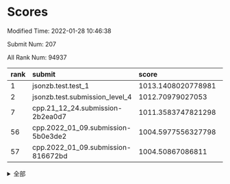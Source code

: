 # Scores

Modified Time: 2022-01-28 10:46:38

Submit Num: 207

All Rank Num: 94937

| rank |               submit               |       score        |       sigma        | pk_num |
| :--- | :--------------------------------- | :----------------- | :----------------- | :----- |
| 1    | jsonzb.test.test_1                 | 1013.1408020778981 | 0.8126587912030566 | 1833   |
| 2    | jsonzb.test.submission_level_4     | 1012.70979027053   | 0.7908199502452755 | 1835   |
| 7    | cpp.21_12_24.submission-2b2ea0d7   | 1011.3583747821298 | 0.7605635614727695 | 1831   |
| 56   | cpp.2022_01_09.submission-5b0e3de2 | 1004.5977556327798 | 0.7098163119601061 | 1833   |
| 57   | cpp.2022_01_09.submission-816672bd | 1004.50867086811   | 0.7115329992356079 | 1836   |


<details>
<summary>全部</summary>

| rank |                 submit                 |       score        |       sigma        | pk_num |
| :--- | :------------------------------------- | :----------------- | :----------------- | :----- |
| 1    | jsonzb.test.test_1                     | 1013.1408020778981 | 0.8126587912030566 | 1833   |
| 2    | jsonzb.test.submission_level_4         | 1012.70979027053   | 0.7908199502452755 | 1835   |
| 3    | gobigger.level_3.submission_level_3_9  | 1012.0425993877395 | 0.8020356279287506 | 1832   |
| 4    | gobigger.level_3.submission_level_3_31 | 1011.6408613728909 | 0.7627871163596149 | 1838   |
| 5    | gobigger.level_3.submission_level_3_34 | 1011.418896137373  | 0.7798839242123795 | 1829   |
| 6    | gobigger.level_3.submission_level_3_8  | 1011.3826744376357 | 0.7783785937666708 | 1831   |
| 7    | cpp.21_12_24.submission-2b2ea0d7       | 1011.3583747821298 | 0.7605635614727695 | 1831   |
| 8    | gobigger.level_3.submission_level_3_21 | 1011.1448489238163 | 0.7769818155546413 | 1836   |
| 9    | gobigger.level_3.submission_level_3_27 | 1010.8431901026605 | 0.752887469811476  | 1838   |
| 10   | gobigger.level_3.submission_level_3_19 | 1010.5765897207237 | 0.7524602703724678 | 1832   |
| 11   | gobigger.level_3.submission_level_3_4  | 1010.5096202007077 | 0.7577013025073516 | 1836   |
| 12   | gobigger.level_3.submission_level_3_29 | 1010.4768468065096 | 0.7498640878268626 | 1830   |
| 13   | gobigger.level_3.submission_level_3_18 | 1010.4604495136707 | 0.7601494240802779 | 1837   |
| 14   | gobigger.level_3.submission_level_3_0  | 1010.4406076581199 | 0.762752631962051  | 1835   |
| 15   | gobigger.level_3.submission_level_3_13 | 1010.3541918237285 | 0.7601787336134591 | 1836   |
| 16   | gobigger.level_3.submission_level_3_39 | 1010.244796948762  | 0.7596466217010555 | 1832   |
| 17   | gobigger.level_3.submission_level_3_6  | 1010.172340170051  | 0.7482569444752738 | 1834   |
| 18   | gobigger.level_3.submission_level_3_22 | 1010.0616681637234 | 0.7535553452914756 | 1836   |
| 19   | gobigger.level_3.submission_level_3_25 | 1009.9902536176352 | 0.7564802109787421 | 1834   |
| 20   | gobigger.level_3.submission_level_3_32 | 1009.984716366075  | 0.7651142533889683 | 1837   |
| 21   | gobigger.level_3.submission_level_3_46 | 1009.968392831555  | 0.7540554851035147 | 1832   |
| 22   | gobigger.level_3.submission_level_3_17 | 1009.9193439917867 | 0.7519015941205349 | 1835   |
| 23   | gobigger.level_3.submission_level_3_5  | 1009.8608411988583 | 0.7827446696733453 | 1836   |
| 24   | gobigger.level_3.submission_level_3_11 | 1009.7797312716267 | 0.7380578604402614 | 1837   |
| 25   | gobigger.level_3.submission_level_3_26 | 1009.7482216337562 | 0.7644017660321818 | 1832   |
| 26   | gobigger.level_3.submission_level_3_3  | 1009.7437178328847 | 0.7628375185001941 | 1834   |
| 27   | gobigger.level_3.submission_level_3_45 | 1009.7054172952274 | 0.7726977493511916 | 1832   |
| 28   | gobigger.level_3.submission_level_3_38 | 1009.6963942338817 | 0.7671222427804042 | 1835   |
| 29   | gobigger.level_3.submission_level_3_16 | 1009.6720912805985 | 0.762272130718478  | 1838   |
| 30   | gobigger.level_3.submission_level_3_30 | 1009.5854122374598 | 0.7528807894319786 | 1830   |
| 31   | gobigger.level_3.submission_level_3_41 | 1009.4817121333866 | 0.7745438026053897 | 1837   |
| 32   | gobigger.level_3.submission_level_3_23 | 1009.4803470522517 | 0.739097226140866  | 1832   |
| 33   | gobigger.level_3.submission_level_3_14 | 1009.4396947010237 | 0.7610335824331982 | 1832   |
| 34   | gobigger.level_3.submission_level_3_12 | 1009.4109556277142 | 0.7555624586360414 | 1835   |
| 35   | gobigger.level_3.submission_level_3_20 | 1009.40020867377   | 0.7674982018033157 | 1839   |
| 36   | gobigger.level_3.submission_level_3_24 | 1009.3932511099017 | 0.7576696912322729 | 1836   |
| 37   | gobigger.level_3.submission_level_3_2  | 1009.3652105312684 | 0.7711043257885241 | 1832   |
| 38   | gobigger.level_3.submission_level_3_36 | 1009.299131231607  | 0.7542893909110209 | 1837   |
| 39   | gobigger.level_3.submission_level_3_37 | 1009.2660460391861 | 0.7752798413296674 | 1833   |
| 40   | gobigger.level_3.submission_level_3_43 | 1009.2458454016938 | 0.757907301635375  | 1835   |
| 41   | gobigger.level_3.submission_level_3_42 | 1008.9956119389733 | 0.7828551253657811 | 1833   |
| 42   | gobigger.level_3.submission_level_3_44 | 1008.9581097127858 | 0.7584114359545386 | 1835   |
| 43   | gobigger.level_3.submission_level_3_33 | 1008.9496663975674 | 0.7433495192509886 | 1838   |
| 44   | gobigger.level_3.submission_level_3_48 | 1008.8515304102449 | 0.7352844787615115 | 1832   |
| 45   | gobigger.level_3.submission_level_3_1  | 1008.8345328085189 | 0.7432336618879665 | 1838   |
| 46   | gobigger.level_3.submission_level_3_7  | 1008.7813394161632 | 0.7335308166137515 | 1838   |
| 47   | gobigger.level_3.submission_level_3_28 | 1008.6953516716452 | 0.7455607736127274 | 1840   |
| 48   | gobigger.level_3.submission_level_3_40 | 1008.6599991775302 | 0.761523333124824  | 1839   |
| 49   | gobigger.level_3.submission_level_3_10 | 1008.6287926178571 | 0.7279692985466576 | 1831   |
| 50   | gobigger.level_3.submission_level_3_35 | 1008.5861644076698 | 0.7482117562869803 | 1834   |
| 51   | gobigger.level_3.submission_level_3_15 | 1008.5345549651405 | 0.7471483860895127 | 1830   |
| 52   | gobigger.level_3.submission_level_3_49 | 1008.4740607279069 | 0.7422978571767925 | 1835   |
| 53   | gobigger.level_3.submission_level_3_47 | 1008.3471211541121 | 0.7459435252276105 | 1833   |
| 54   | gobigger.level_1.submission_level_1_32 | 1005.6766529102633 | 0.7103008603745313 | 1832   |
| 55   | gobigger.level_1.submission_level_1_0  | 1004.6660540299264 | 0.7265929269806812 | 1834   |
| 56   | cpp.2022_01_09.submission-5b0e3de2     | 1004.5977556327798 | 0.7098163119601061 | 1833   |
| 57   | cpp.2022_01_09.submission-816672bd     | 1004.50867086811   | 0.7115329992356079 | 1836   |
| 58   | gobigger.level_1.submission_level_1_41 | 1004.4499278808418 | 0.7309230950374075 | 1836   |
| 59   | gobigger.level_1.submission_level_1_46 | 1004.3646400155275 | 0.7170805482975999 | 1831   |
| 60   | gobigger.level_1.submission_level_1_5  | 1004.2973008229535 | 0.7176622390442602 | 1838   |
| 61   | gobigger.level_1.submission_level_1_16 | 1004.2135216336549 | 0.7239386187327113 | 1832   |
| 62   | gobigger.level_1.submission_level_1_33 | 1004.1410588079287 | 0.7111251096940095 | 1830   |
| 63   | gobigger.level_1.submission_level_1_21 | 1004.0704704070564 | 0.7193299235215576 | 1837   |
| 64   | gobigger.level_1.submission_level_1_3  | 1004.0596492121596 | 0.713974330270946  | 1834   |
| 65   | gobigger.level_1.submission_level_1_42 | 1004.0287937142958 | 0.7153438071217357 | 1834   |
| 66   | gobigger.level_1.submission_level_1_30 | 1003.9553444668834 | 0.7165505809990874 | 1838   |
| 67   | gobigger.level_1.submission_level_1_20 | 1003.8261289302724 | 0.719185606441991  | 1836   |
| 68   | gobigger.level_1.submission_level_1_39 | 1003.7828772992773 | 0.7243182561359812 | 1831   |
| 69   | gobigger.level_1.submission_level_1_48 | 1003.7451360254969 | 0.7226376757635664 | 1833   |
| 70   | gobigger.level_1.submission_level_1_49 | 1003.6018116820941 | 0.7098910027476576 | 1837   |
| 71   | gobigger.level_1.submission_level_1_45 | 1003.5726263300072 | 0.7233115068720424 | 1837   |
| 72   | gobigger.level_1.submission_level_1_1  | 1003.5339411095327 | 0.7175957091832116 | 1837   |
| 73   | gobigger.level_1.submission_level_1_36 | 1003.5149420780657 | 0.7142346026970343 | 1834   |
| 74   | gobigger.level_1.submission_level_1_43 | 1003.4477136704311 | 0.7130357015243972 | 1835   |
| 75   | gobigger.level_1.submission_level_1_13 | 1003.4451395039467 | 0.7175105894875498 | 1833   |
| 76   | gobigger.level_1.submission_level_1_44 | 1003.4274509817684 | 0.7113689804065388 | 1836   |
| 77   | gobigger.level_1.submission_level_1_31 | 1003.3692510131953 | 0.7145026478380586 | 1834   |
| 78   | gobigger.level_1.submission_level_1_18 | 1003.3082627296054 | 0.7076750837757244 | 1835   |
| 79   | gobigger.level_1.submission_level_1_11 | 1003.306284169849  | 0.7213678992057716 | 1831   |
| 80   | gobigger.level_1.submission_level_1_22 | 1003.2743125437861 | 0.7113891029973062 | 1839   |
| 81   | gobigger.level_1.submission_level_1_4  | 1003.2408706541646 | 0.7174432363462449 | 1834   |
| 82   | gobigger.level_1.submission_level_1_25 | 1003.1994872992966 | 0.7072900980388449 | 1838   |
| 83   | gobigger.level_1.submission_level_1_12 | 1003.1560617925946 | 0.7124266687074907 | 1836   |
| 84   | gobigger.level_1.submission_level_1_28 | 1003.1027152371514 | 0.7055332837340799 | 1833   |
| 85   | gobigger.level_1.submission_level_1_24 | 1003.0012672317471 | 0.7200134140447049 | 1837   |
| 86   | gobigger.level_1.submission_level_1_10 | 1002.9737560348659 | 0.7250546756776125 | 1834   |
| 87   | gobigger.level_1.submission_level_1_15 | 1002.9440856528323 | 0.7204438196177148 | 1837   |
| 88   | gobigger.level_1.submission_level_1_35 | 1002.8636580358132 | 0.7141912360000968 | 1839   |
| 89   | gobigger.level_1.submission_level_1_19 | 1002.8182489337004 | 0.7091151444787346 | 1837   |
| 90   | gobigger.level_1.submission_level_1_47 | 1002.7739032097583 | 0.7170432294408644 | 1836   |
| 91   | gobigger.level_1.submission_level_1_17 | 1002.7511100690651 | 0.7024872747440369 | 1831   |
| 92   | gobigger.level_1.submission_level_1_6  | 1002.7275167510393 | 0.7259264836986393 | 1831   |
| 93   | gobigger.level_1.submission_level_1_7  | 1002.7200203822051 | 0.7178961226161914 | 1831   |
| 94   | gobigger.level_1.submission_level_1_8  | 1002.6819047567554 | 0.718426628713272  | 1833   |
| 95   | gobigger.level_1.submission_level_1_29 | 1002.6726244293541 | 0.7053713074959305 | 1833   |
| 96   | gobigger.level_1.submission_level_1_9  | 1002.6646393597459 | 0.7130796110269285 | 1830   |
| 97   | gobigger.level_1.submission_level_1_14 | 1002.595487852425  | 0.7117613005019418 | 1836   |
| 98   | gobigger.level_1.submission_level_1_38 | 1002.4970719778592 | 0.7176835791739081 | 1833   |
| 99   | gobigger.level_1.submission_level_1_2  | 1002.4196341854075 | 0.7180574516952499 | 1831   |
| 100  | gobigger.level_1.submission_level_1_23 | 1002.3695000171078 | 0.7231979560199304 | 1833   |
| 101  | gobigger.level_1.submission_level_1_26 | 1002.3139315198837 | 0.7100325475062806 | 1836   |
| 102  | gobigger.level_1.submission_level_1_40 | 1002.2354261027883 | 0.7052269389129677 | 1830   |
| 103  | gobigger.level_1.submission_level_1_27 | 1002.1132442027363 | 0.703139121033164  | 1836   |
| 104  | gobigger.level_1.submission_level_1_34 | 1002.0794609182431 | 0.7117056821782156 | 1834   |
| 105  | gobigger.level_1.submission_level_1_37 | 1001.5573291262772 | 0.7214063517294517 | 1837   |
| 106  | gobigger.random.submission_random_18   | 997.5344361228863  | 0.7068347103848954 | 1834   |
| 107  | gobigger.random.submission_random_30   | 997.4144712074071  | 0.7076479519713417 | 1833   |
| 108  | gobigger.random.submission_random_39   | 997.2367460869449  | 0.7003185125048327 | 1834   |
| 109  | gobigger.random.submission_random_16   | 996.9207600302487  | 0.7081154384089706 | 1830   |
| 110  | gobigger.random.submission_random_9    | 996.8975472936976  | 0.7049784747729448 | 1836   |
| 111  | gobigger.random.submission_random_46   | 996.8051610108689  | 0.7190434852726191 | 1832   |
| 112  | gobigger.random.submission_random_12   | 996.7259823134998  | 0.695792970936371  | 1838   |
| 113  | gobigger.random.submission_random_29   | 996.7064227899281  | 0.7018315287855912 | 1833   |
| 114  | gobigger.random.submission_random_41   | 996.6445682908642  | 0.7091996904029838 | 1834   |
| 115  | gobigger.random.submission_random_10   | 996.5267661178942  | 0.7089082929748562 | 1840   |
| 116  | gobigger.random.submission_random_28   | 996.4724136890992  | 0.7087059319504625 | 1837   |
| 117  | gobigger.random.submission_random_14   | 996.4682730550302  | 0.7059164269335769 | 1834   |
| 118  | gobigger.random.submission_random_6    | 996.4146823412823  | 0.7028233476903905 | 1834   |
| 119  | gobigger.random.submission_random_26   | 996.3470478369628  | 0.7081811154512555 | 1829   |
| 120  | gobigger.random.submission_random_48   | 996.325652254518   | 0.7022071135142585 | 1833   |
| 121  | gobigger.random.submission_random_23   | 996.3017137313775  | 0.7175790289887547 | 1831   |
| 122  | gobigger.random.submission_random_5    | 996.2336286824449  | 0.7129704932793902 | 1837   |
| 123  | gobigger.random.submission_random_32   | 996.1963766807985  | 0.7107098423694064 | 1830   |
| 124  | gobigger.random.submission_random_37   | 996.1506768766811  | 0.7164167481110955 | 1833   |
| 125  | gobigger.random.submission_random_2    | 996.1266678729687  | 0.6994709173149707 | 1840   |
| 126  | gobigger.random.submission_random_0    | 996.1252901204562  | 0.6977368926885149 | 1833   |
| 127  | gobigger.random.submission_random_45   | 996.1212528907758  | 0.71260254474042   | 1838   |
| 128  | gobigger.random.submission_random_49   | 996.1060475813343  | 0.7027695350994853 | 1830   |
| 129  | gobigger.random.submission_random_11   | 996.048209635605   | 0.7060289328976715 | 1835   |
| 130  | gobigger.random.submission_random_44   | 996.0017113703286  | 0.699377073938675  | 1839   |
| 131  | gobigger.random.submission_random_36   | 995.9930046452579  | 0.7068501678340895 | 1838   |
| 132  | gobigger.random.submission_random_34   | 995.9782836195199  | 0.6990338164085018 | 1834   |
| 133  | gobigger.random.submission_random_38   | 995.9171122237175  | 0.6962233727049955 | 1836   |
| 134  | gobigger.random.submission_random_27   | 995.8735578691038  | 0.7188061553724456 | 1832   |
| 135  | gobigger.random.submission_random_40   | 995.8520303864185  | 0.7142932059398311 | 1836   |
| 136  | gobigger.random.submission_random_47   | 995.8077899519868  | 0.7066987870191987 | 1832   |
| 137  | gobigger.random.submission_random_21   | 995.7839339869704  | 0.7116941910697472 | 1837   |
| 138  | gobigger.random.submission_random_4    | 995.7818526301213  | 0.7114728113200054 | 1839   |
| 139  | gobigger.random.submission_random_8    | 995.7722719242505  | 0.7160058937590004 | 1835   |
| 140  | gobigger.random.submission_random_35   | 995.6717621347664  | 0.7184566173838299 | 1833   |
| 141  | gobigger.random.submission_random_24   | 995.6405220788333  | 0.7148184667061429 | 1833   |
| 142  | gobigger.random.submission_random_19   | 995.529257655449   | 0.6984486958265619 | 1832   |
| 143  | gobigger.random.submission_random_33   | 995.5201391164853  | 0.7136637443062225 | 1834   |
| 144  | gobigger.random.submission_random_43   | 995.4792765678881  | 0.7121958065792756 | 1835   |
| 145  | gobigger.random.submission_random_25   | 995.3417017637556  | 0.7116821896976533 | 1837   |
| 146  | gobigger.random.submission_random_17   | 995.2988782290759  | 0.7336277087211472 | 1838   |
| 147  | gobigger.random.submission_random_13   | 995.2894930072504  | 0.6932748937373174 | 1832   |
| 148  | gobigger.random.submission_random_3    | 995.2035001836705  | 0.710774139749019  | 1832   |
| 149  | gobigger.random.submission_random_22   | 995.1979665902644  | 0.7071511253943906 | 1836   |
| 150  | gobigger.random.submission_random_1    | 995.1678927601708  | 0.6984387914463832 | 1831   |
| 151  | gobigger.random.submission_random_31   | 995.0187642637663  | 0.7132231560415893 | 1838   |
| 152  | gobigger.random.submission_random_7    | 994.8776323854539  | 0.7174473745257834 | 1837   |
| 153  | gobigger.random.submission_random_15   | 994.7285614932746  | 0.715592475817821  | 1833   |
| 154  | gobigger.random.submission_random_20   | 994.4933405933976  | 0.700400132106603  | 1838   |
| 155  | gobigger.level_2.submission_level_2_26 | 994.3170682384604  | 0.7239119820546693 | 1836   |
| 156  | gobigger.level_2.submission_level_2_22 | 994.2604826964235  | 0.7308947191560671 | 1838   |
| 157  | gobigger.level_2.submission_level_2_17 | 994.2129349729344  | 0.7396462658316094 | 1834   |
| 158  | gobigger.random.submission_random_42   | 994.0592067659247  | 0.7161229610106509 | 1836   |
| 159  | gobigger.level_2.submission_level_2_48 | 993.622535382295   | 0.7489167981833351 | 1832   |
| 160  | gobigger.level_2.submission_level_2_3  | 993.3090726138857  | 0.732669640663067  | 1835   |
| 161  | gobigger.level_2.submission_level_2_46 | 993.2590128318536  | 0.7383014178788457 | 1830   |
| 162  | gobigger.level_2.submission_level_2_36 | 993.1497400834716  | 0.7370953770409995 | 1834   |
| 163  | gobigger.level_2.submission_level_2_9  | 993.1332803875088  | 0.7228294119499201 | 1838   |
| 164  | gobigger.level_2.submission_level_2_10 | 992.9910495770838  | 0.7440161980901738 | 1838   |
| 165  | gobigger.level_2.submission_level_2_8  | 992.977981828093   | 0.7335915858727595 | 1838   |
| 166  | gobigger.level_2.submission_level_2_40 | 992.9505482726986  | 0.762697205777784  | 1836   |
| 167  | gobigger.level_2.submission_level_2_19 | 992.8985280390084  | 0.7387749340505061 | 1837   |
| 168  | gobigger.level_2.submission_level_2_30 | 992.752297520377   | 0.7486176093205745 | 1837   |
| 169  | gobigger.level_2.submission_level_2_32 | 992.739176859153   | 0.7386092831420932 | 1836   |
| 170  | gobigger.level_2.submission_level_2_25 | 992.6776744504195  | 0.7279651477378123 | 1833   |
| 171  | gobigger.level_2.submission_level_2_23 | 992.6566641677788  | 0.7259534822401492 | 1836   |
| 172  | gobigger.level_2.submission_level_2_27 | 992.6438143027585  | 0.7440291808311524 | 1834   |
| 173  | gobigger.level_2.submission_level_2_6  | 992.6320824307055  | 0.7515482632561956 | 1832   |
| 174  | gobigger.level_2.submission_level_2_0  | 992.6133393111107  | 0.7421211974829918 | 1835   |
| 175  | gobigger.level_2.submission_level_2_34 | 992.577945644938   | 0.751012245168919  | 1834   |
| 176  | gobigger.level_2.submission_level_2_18 | 992.5775111439592  | 0.7349213975383257 | 1838   |
| 177  | gobigger.level_2.submission_level_2_24 | 992.5550137049444  | 0.7558562256380378 | 1837   |
| 178  | gobigger.level_2.submission_level_2_31 | 992.2100462534905  | 0.7479836906693197 | 1840   |
| 179  | gobigger.level_2.submission_level_2_39 | 992.2084712571922  | 0.7413499496514248 | 1835   |
| 180  | gobigger.level_2.submission_level_2_16 | 992.1764965734312  | 0.7671761592816845 | 1837   |
| 181  | gobigger.level_2.submission_level_2_29 | 992.171935795551   | 0.7359545730226122 | 1836   |
| 182  | gobigger.level_2.submission_level_2_21 | 992.1617414684301  | 0.7541258088918534 | 1832   |
| 183  | gobigger.level_2.submission_level_2_20 | 992.1024198835808  | 0.7692666217680805 | 1838   |
| 184  | gobigger.level_2.submission_level_2_4  | 991.9511635285195  | 0.7431675912271152 | 1838   |
| 185  | gobigger.level_2.submission_level_2_49 | 991.9148883137391  | 0.7368534420997668 | 1829   |
| 186  | gobigger.level_2.submission_level_2_41 | 991.8591102931802  | 0.7438383425633531 | 1835   |
| 187  | gobigger.level_2.submission_level_2_38 | 991.6490824991338  | 0.7433347023422031 | 1832   |
| 188  | gobigger.level_2.submission_level_2_43 | 991.648980928711   | 0.7447735371856058 | 1838   |
| 189  | gobigger.level_2.submission_level_2_14 | 991.5994313613784  | 0.7538508428523244 | 1835   |
| 190  | gobigger.level_2.submission_level_2_1  | 991.5993723143262  | 0.7638111369149179 | 1835   |
| 191  | gobigger.level_2.submission_level_2_33 | 991.5867850333183  | 0.7451417414358625 | 1834   |
| 192  | gobigger.level_2.submission_level_2_45 | 991.5482346403023  | 0.7376186634288775 | 1833   |
| 193  | gobigger.level_2.submission_level_2_2  | 991.4741666927472  | 0.7427101938237505 | 1832   |
| 194  | gobigger.level_2.submission_level_2_37 | 991.4155405072052  | 0.7530895108506541 | 1833   |
| 195  | gobigger.level_2.submission_level_2_42 | 991.3760229621164  | 0.750377412456095  | 1834   |
| 196  | gobigger.level_2.submission_level_2_28 | 991.249223789584   | 0.7442294110420493 | 1837   |
| 197  | gobigger.level_2.submission_level_2_15 | 991.1607088247017  | 0.7802099047970259 | 1828   |
| 198  | gobigger.level_2.submission_level_2_35 | 991.0025195160255  | 0.7375303589466249 | 1840   |
| 199  | gobigger.level_2.submission_level_2_44 | 990.9361844020895  | 0.7596271870630439 | 1836   |
| 200  | gobigger.level_2.submission_level_2_11 | 990.8025580249754  | 0.7493562476319844 | 1833   |
| 201  | gobigger.level_2.submission_level_2_5  | 990.6753259153411  | 0.7611790413670391 | 1828   |
| 202  | gobigger.level_2.submission_level_2_7  | 990.2647312269471  | 0.7589019202891462 | 1834   |
| 203  | gobigger.level_2.submission_level_2_12 | 990.247822872918   | 0.7740652348795828 | 1830   |
| 204  | gobigger.level_2.submission_level_2_13 | 990.0914180299944  | 0.7744315562297837 | 1834   |
| 205  | gobigger.level_2.submission_level_2_47 | 989.973591298785   | 0.7602012606417256 | 1833   |
| 206  | gobigger.none.submission_none_1        | 978.0144787885365  | 1.2376796238820795 | 1832   |
| 207  | gobigger.none.submission_none_0        | 976.3441625925415  | 1.3832429544839386 | 1835   |

</details>